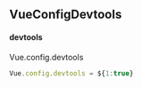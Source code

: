 ## VueConfigDevtools
#### devtools
Vue.config.devtools
```javascript
Vue.config.devtools = ${1:true}
```